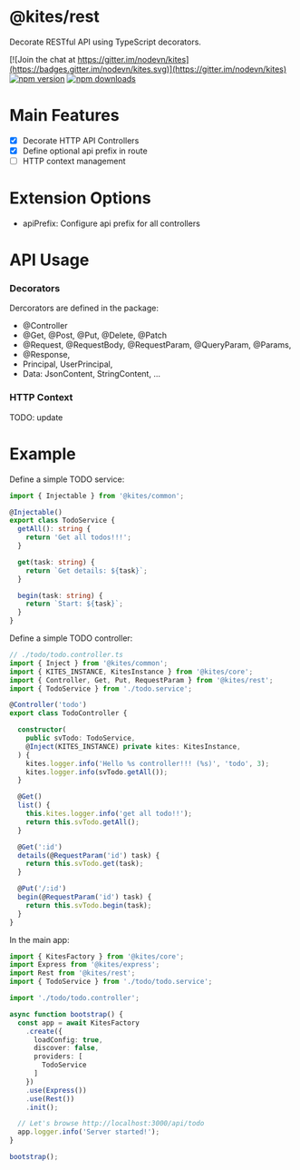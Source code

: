 # @kites/rest

Decorate RESTful API using TypeScript decorators.

[![Join the chat at https://gitter.im/nodevn/kites](https://badges.gitter.im/nodevn/kites.svg)](https://gitter.im/nodevn/kites)
[![npm version](https://img.shields.io/npm/v/@kites/rest.svg?style=flat)](https://www.npmjs.com/package/@kites/rest)
[![npm downloads](https://img.shields.io/npm/dm/@kites/rest.svg)](https://www.npmjs.com/package/@kites/rest)

Main Features
=============

* [x] Decorate HTTP API Controllers
* [x] Define optional api prefix in route
* [ ] HTTP context management

Extension Options
=================

* apiPrefix: Configure api prefix for all controllers

API Usage
=========

### Decorators

Dercorators are defined in the package:

* @Controller
* @Get, @Post, @Put, @Delete, @Patch
* @Request, @RequestBody, @RequestParam, @QueryParam, @Params, 
* @Response,
* Principal, UserPrincipal,
* Data: JsonContent, StringContent, ...

### HTTP Context

TODO: update

Example
=======

Define a simple TODO service:

```ts
import { Injectable } from '@kites/common';

@Injectable()
export class TodoService {
  getAll(): string {
    return 'Get all todos!!!';
  }

  get(task: string) {
    return `Get details: ${task}`;
  }

  begin(task: string) {
    return `Start: ${task}`;
  }
}
```

Define a simple TODO controller:

```ts
// ./todo/todo.controller.ts
import { Inject } from '@kites/common';
import { KITES_INSTANCE, KitesInstance } from '@kites/core';
import { Controller, Get, Put, RequestParam } from '@kites/rest';
import { TodoService } from './todo.service';

@Controller('todo')
export class TodoController {

  constructor(
    public svTodo: TodoService,
    @Inject(KITES_INSTANCE) private kites: KitesInstance,
  ) {
    kites.logger.info('Hello %s controller!!! (%s)', 'todo', 3);
    kites.logger.info(svTodo.getAll());
  }

  @Get()
  list() {
    this.kites.logger.info('get all todo!!');
    return this.svTodo.getAll();
  }

  @Get(':id')
  details(@RequestParam('id') task) {
    return this.svTodo.get(task);
  }

  @Put('/:id')
  begin(@RequestParam('id') task) {
    return this.svTodo.begin(task);
  }
}
```

In the main app:

```ts
import { KitesFactory } from '@kites/core';
import Express from '@kites/express';
import Rest from '@kites/rest';
import { TodoService } from './todo/todo.service';

import './todo/todo.controller';

async function bootstrap() {
  const app = await KitesFactory
    .create({
      loadConfig: true,
      discover: false,
      providers: [
        TodoService
      ]
    })
    .use(Express())
    .use(Rest())
    .init();

  // Let's browse http://localhost:3000/api/todo
  app.logger.info('Server started!');
}

bootstrap();
```
